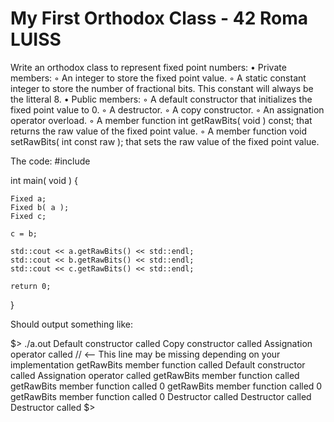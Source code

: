 # My First Orthodox Class - 42 Roma LUISS

Write an orthodox class to represent fixed point numbers:
• Private members:
 ◦ An integer to store the fixed point value.
 ◦ A static constant integer to store the number of fractional bits. This constant will always be the litteral 8.
• Public members:
 ◦ A default constructor that initializes the fixed point value to 0.
 ◦ A destructor.
 ◦ A copy constructor.
 ◦ An assignation operator overload.
 ◦ A member function int getRawBits( void ) const; that returns the raw value of the fixed point value.
 ◦ A member function void setRawBits( int const raw ); that sets the raw value of the fixed point value.
 
The code:
 #include <iostream>

 int main( void ) {
  
    Fixed a;
    Fixed b( a );
    Fixed c;
  
    c = b;
  
    std::cout << a.getRawBits() << std::endl;
    std::cout << b.getRawBits() << std::endl;
    std::cout << c.getRawBits() << std::endl;
  
    return 0;
  }
  
Should output something like:
  
$> ./a.out
Default constructor called
Copy constructor called
Assignation operator called // <-- This line may be missing depending on your implementation
getRawBits member function called
Default constructor called
Assignation operator called
getRawBits member function called
getRawBits member function called
0
getRawBits member function called
0
getRawBits member function called
0
Destructor called
Destructor called
Destructor called
$>
